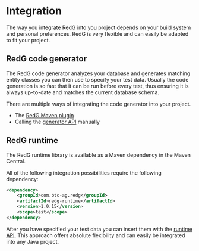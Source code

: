 # Integration

The way you integrate RedG into you project depends on your build system and personal preferences. RedG is very flexible and
can easily be adapted to fit your project.

## RedG code generator

The RedG code generator analyzes your database and generates matching entity classes you can then use to specify your test
data. Usually the code generation is so fast that it can be run before every test, thus ensuring it is always up-to-date and
matches the current database schema. 

There are multiple ways of integrating the code generator into your project.

 * The [RedG Maven plugin](maven_plugin.md)
 * Calling the [generator API](generator_api.md) manually

## RedG runtime

The RedG runtime library is available as a Maven dependency in the Maven Central. 

All of the following integration possibilities require the following dependency:
````xml
<dependency>
    <groupId>com.btc-ag.redg</groupId>
    <artifactId>redg-runtime</artifactId>
    <version>1.0.15</version>
    <scope>test</scope>
</dependency>
````

After you have specified your test data you can insert them with the [runtime API](runtime_api.md). This approach
offers absolute flexibility and can easily be integrated into any Java project.